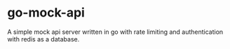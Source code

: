 # go-mock-api

A simple mock api server written in go with rate limiting and authentication with redis as a database.
